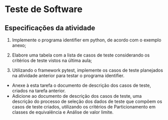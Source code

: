 # Teste de Software

## Especificações da atividade

1. Implemente o programa identifier em python, de acordo com o exemplo anexo;

2. Elabore uma tabela com a lista de casos de teste considerando os critérios de teste vistos na última aula;

3. Utilizando o framework pytest, implemente os casos de teste planejados na atividade anterior para testar o programa identifier.

* Anexe à esta tarefa o documento de descrição dos casos de teste, criados na tarefa anterior.
* Adicione ao documento de descrição dos casos de teste, uma descrição do processo de seleção dos dados de teste que compõem os casos de teste criados, utilizando os critérios de Particionamento em classes de equivalência e Análise de valor limite.
